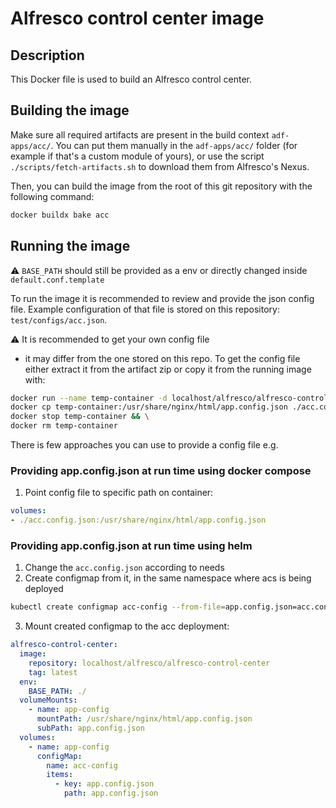 # Alfresco control center image

## Description

This Docker file is used to build an Alfresco control center.

## Building the image

Make sure all required artifacts are present in the build context `adf-apps/acc/`.
You can put them manually in the `adf-apps/acc/` folder (for example if that's a
custom module of yours), or use the script `./scripts/fetch-artifacts.sh` to
download them from Alfresco's Nexus.

Then, you can build the image from the root of this git repository with the
following command:

```bash
docker buildx bake acc
```

## Running the image

:warning: `BASE_PATH` should still be provided as a env or directly changed
inside `default.conf.template`

To run the image it is recommended to review and provide the json config file.
Example configuration of that file is stored on this repository: `test/configs/acc.json`.

:warning: It is recommended to get your own config file
- it may differ from the one stored on this repo. To get the config file either
extract it from the artifact zip or copy it from the running image with:

```sh
docker run --name temp-container -d localhost/alfresco/alfresco-control-center:latest && \
docker cp temp-container:/usr/share/nginx/html/app.config.json ./acc.config.json && \
docker stop temp-container && \
docker rm temp-container
```

There is few approaches you can use to provide a config
file e.g.

### Providing app.config.json at run time using docker compose

1. Point config file to specific path on container:

```yaml
volumes:
- ./acc.config.json:/usr/share/nginx/html/app.config.json
```

### Providing app.config.json at run time using helm

1. Change the `acc.config.json` according to needs
2. Create configmap from it, in the same namespace where acs is being deployed

```sh
kubectl create configmap acc-config --from-file=app.config.json=acc.config.json
```

3. Mount created configmap to the acc deployment:

```yaml
alfresco-control-center:
  image:
    repository: localhost/alfresco/alfresco-control-center
    tag: latest
  env:
    BASE_PATH: ./
  volumeMounts:
    - name: app-config
      mountPath: /usr/share/nginx/html/app.config.json
      subPath: app.config.json
  volumes:
    - name: app-config
      configMap:
        name: acc-config
        items:
          - key: app.config.json
            path: app.config.json
```
